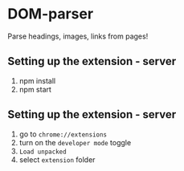 # DOM-parser
Parse headings, images, links from pages!

## Setting up the extension - server
1. npm install
2. npm start

## Setting up the extension - server
1. go to `chrome://extensions`
2. turn on the `developer mode` toggle
3. `Load unpacked`
4. select `extension` folder
